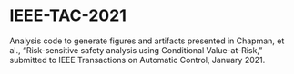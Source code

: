 # IEEE-TAC-2021
Analysis code to generate figures and artifacts presented in Chapman, et al., “Risk-sensitive safety analysis using Conditional Value-at-Risk,” submitted to IEEE Transactions on Automatic Control, January 2021.
